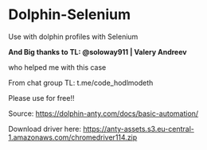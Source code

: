 # Dolphin-Selenium
Use with dolphin profiles with Selenium

<b>And Big thanks to TL: @soloway911  |  Valery Andreev </b>

who helped me with this case

From chat group TL: t.me/code_hodlmodeth


Please use for free!!


Source: https://dolphin-anty.com/docs/basic-automation/

Download driver here: https://anty-assets.s3.eu-central-1.amazonaws.com/chromedriver114.zip
